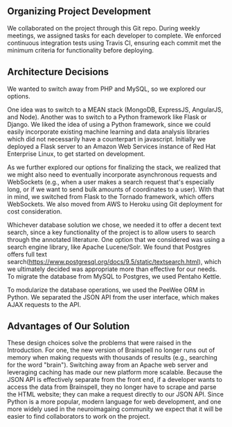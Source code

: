 ## Organizing Project Development

We collaborated on the project through this Git repo. During weekly meetings, we assigned tasks for each developer to complete. We enforced continuous integration tests using Travis CI, ensuring each commit met the minimum criteria for functionality before deploying.

## Architecture Decisions

We wanted to switch away from PHP and MySQL, so we explored our options.

One idea was to switch to a MEAN stack (MongoDB, ExpressJS, AngularJS, and Node). Another was to switch to a Python framework like Flask or Django. We liked the idea of using a Python framework, since we could easily incorporate existing machine learning and data analysis libraries which did not necessarily have a counterpart in javascript. Initially we deployed a Flask server to an Amazon Web Services instance of Red Hat Enterprise Linux, to get started on development.

As we further explored our options for finalizing the stack, we realized that we might also need to eventually incorporate asynchronous requests and WebSockets (e.g., when a user makes a search request that's especially long, or if we want to send bulk amounts of coordinates to a user). With that in mind, we switched from Flask to the Tornado framework, which offers WebSockets. We also moved from AWS to Heroku using Git deployment for cost consideration.

Whichever database solution we chose, we needed it to offer a decent text search, since a key functionality of the project is to allow users to search through the annotated literature. One option that we considered was using a search engine library, like Apache Lucene/Solr. We found that Postgres offers full text search(https://www.postgresql.org/docs/9.5/static/textsearch.html), which we ultimately decided was appropriate more than effective for our needs. To migrate the database from MySQL to Postgres, we used Pentaho Kettle.

To modularize the database operations, we used the PeeWee ORM in Python. We separated the JSON API from the user interface, which makes AJAX requests to the API.

## Advantages of Our Solution

These design choices solve the problems that were raised in the Introduction. For one, the new version of Brainspell no longer runs out of memory when making requests with thousands of results (e.g., searching for the word "brain"). Switching away from an Apache web server and leveraging caching has made our new platform more scalable. Because the JSON API is effectively separate from the front end, if a developer wants to access the data from Brainspell, they no longer have to scrape and parse the HTML website; they can make a request directly to our JSON API. Since Python is a more popular, modern language for web development, and one more widely used in the neuroimagaing community we expect that it will be easier to find collaborators to work on the project.